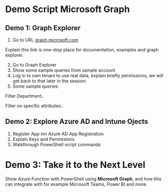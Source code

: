 # Demo Script Microsoft Graph
 
## Demo 1: Graph Explorer

1. Go to URL [graph.microsoft.com](https://graph.microsoft.com)
 
 Explain this link is one-stop place for documentation, examples and graph explorer.
 
2. Go to Graph Explorer
3. Show some sample queries from sample account
4. Log in to own tenant to use real data, explain briefly permissions, we will get back to that later in the session.
5. Some sample queries:

  Filter Department..

  Filter on specific attributes..
  
## Demo 2: Explore Azure AD and Intune Ojects

1. Register App inn Azure AD App Registration
2. Explain Keys and Permissions
3. Walkthrough PowerShell script commands

# Demo 3: Take it to the Next Level

Show Azure Function with PowerShell using **Microsoft Graph**, and how this can integrate with for example Microsoft Teams, Power BI and more.




